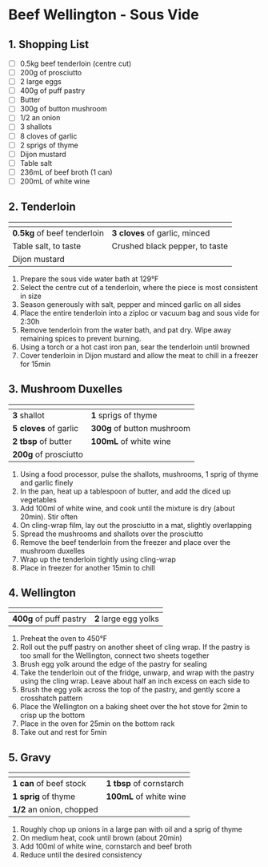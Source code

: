# Beef Wellington - Sous Vide

## 1. Shopping List
- [ ] 0.5kg beef tenderloin (centre cut)
- [ ] 200g of prosciutto
- [ ] 2 large eggs
- [ ] 400g of puff pastry
- [ ] Butter
- [ ] 300g of button mushroom
- [ ] 1/2 an onion
- [ ] 3 shallots
- [ ] 8 cloves of garlic
- [ ] 2 sprigs of thyme
- [ ] Dijon mustard
- [ ] Table salt
- [ ] 236mL of beef broth (1 can)
- [ ] 200mL of white wine

## 2. Tenderloin
|<!-- -->|<!-- -->|
|---|---|
|**0.5kg** of beef tenderloin|**3 cloves** of garlic, minced|
|Table salt, to taste|Crushed black pepper, to taste|
|Dijon mustard||

1. Prepare the sous vide water bath at 129°F
2. Select the centre cut of a tenderloin, where the piece is most consistent in size
3. Season generously with salt, pepper and minced garlic on all sides
4. Place the entire tenderloin into a ziploc or vacuum bag and sous vide for 2:30h
5. Remove tenderloin from the water bath, and pat dry. Wipe away remaining spices to prevent burning.
6. Using a torch or a hot cast iron pan, sear the tenderloin until browned
7. Cover tenderloin in Dijon mustard and allow the meat to chill in a freezer for 15min

## 3. Mushroom Duxelles
|<!-- -->|<!-- -->|
|---|---|
|**3** shallot|**1** sprigs of thyme|
|**5 cloves** of garlic|**300g** of button mushroom|
|**2 tbsp** of butter|**100mL** of white wine|
|**200g** of prosciutto||

1. Using a food processor, pulse the shallots, mushrooms, 1 sprig of thyme and garlic finely
2. In the pan, heat up a tablespoon of butter, and add the diced up vegetables
3. Add 100ml of white wine, and cook until the mixture is dry (about 20min). Stir often
4. On cling-wrap film, lay out the prosciutto in a mat, slightly overlapping
5. Spread the mushrooms and shallots over the prosciutto
6. Remove the beef tenderloin from the freezer and place over the mushroom duxelles
7. Wrap up the tenderloin tightly using cling-wrap
8. Place in freezer for another 15min to chill

## 4. Wellington
|<!-- -->|<!-- -->|
|---|---|
|**400g** of puff pastry|**2** large egg yolks|

1. Preheat the oven to 450°F
2. Roll out the puff pastry on another sheet of cling wrap. If the pastry is too small for the Wellington, connect two sheets together
3. Brush egg yolk around the edge of the pastry for sealing
4. Take the tenderloin out of the fridge, unwarp, and wrap with the pastry using the cling wrap. Leave about half an inch excess on each side to
5. Brush the egg yolk across the top of the pastry, and gently score a crosshatch pattern
6. Place the Wellington on a baking sheet over the hot stove for 2min to crisp up the bottom
7. Place in the oven for 25min on the bottom rack 
8. Take out and rest for 5min


## 5. Gravy
|<!-- -->|<!-- -->|
|---|---|
|**1 can** of beef stock|**1 tbsp** of cornstarch|
|**1 sprig** of thyme|**100mL** of white wine|
|**1/2** an onion, chopped||

1. Roughly chop up onions in a large pan with oil and a sprig of thyme
2. On medium heat, cook until brown (about 20min)
3. Add 100ml of white wine, cornstarch and beef broth
4. Reduce until the desired consistency
